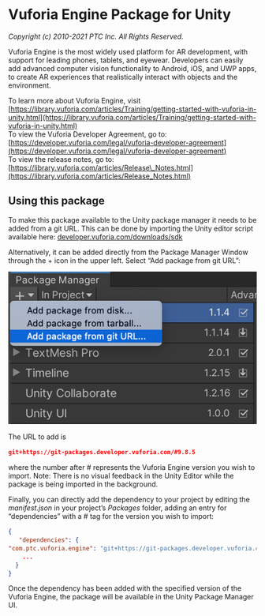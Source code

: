 # Vuforia Engine Package for Unity

*Copyright (c) 2010-2021 PTC Inc.
All Rights Reserved.*

Vuforia Engine is the most widely used platform for AR development, with support for leading phones, tablets, and eyewear. Developers can easily add advanced computer vision functionality to Android, iOS, and UWP apps, to create AR experiences that realistically interact with objects and the environment.

To learn more about Vuforia Engine, visit [https://library.vuforia.com/articles/Training/getting-started-with-vuforia-in-unity.html](https://library.vuforia.com/articles/Training/getting-started-with-vuforia-in-unity.html)  
To view the Vuforia Developer Agreement, go to: [https://developer.vuforia.com/legal/vuforia-developer-agreement](https://developer.vuforia.com/legal/vuforia-developer-agreement)  
To view the release notes, go to: [https://library.vuforia.com/articles/Release\_Notes.html](https://library.vuforia.com/articles/Release_Notes.html)


## Using this package

To make this package available to the Unity package manager it needs to be added from a git URL. This can be done by importing the Unity editor script available here: [developer.vuforia.com/downloads/sdk](https://developer.vuforia.com/downloads/sdk) 

Alternatively, it can be added directly from the Package Manager Window through the + icon in the upper left. Select “Add package from git URL”:

![image-git-url-package](readme-add-package-via-git-url-reference-image.png)

The URL to add is
```json
git+https://git-packages.developer.vuforia.com/#9.8.5
```
where the number after # represents the Vuforia Engine version you wish to import.
Note: There is no visual feedback in the Unity Editor while the package is being imported in the background.

Finally, you can directly add the dependency to your project by editing the *manifest.json* in your project’s *Packages* folder, adding an entry for “dependencies” with a # tag for the version you wish to import:
```json
{
   "dependencies": { 
"com.ptc.vuforia.engine": "git+https://git-packages.developer.vuforia.com/#9.8.5",
	...
  } 
} 
```
Once the dependency has been added with the specified version of the Vuforia Engine, the package will be available in the Unity Package Manager UI.